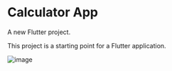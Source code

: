 # Calculator App 

A new Flutter project.


This project is a starting point for a Flutter application.



![image](https://user-images.githubusercontent.com/85821198/210845559-c68df8cb-a5d1-4233-9a18-70cda954899a.png)

